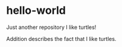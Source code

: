 # hello-world
Just another repository
I like turtles!

Addition describes the fact that I like turtles.
